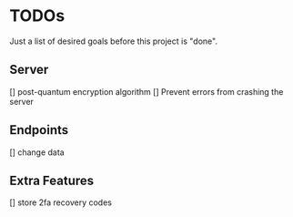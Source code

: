 # TODOs
Just a list of desired goals before this project is "done".

## Server
[] post-quantum encryption algorithm
[] Prevent errors from crashing the server

## Endpoints
[] change data

## Extra Features
[] store 2fa recovery codes 